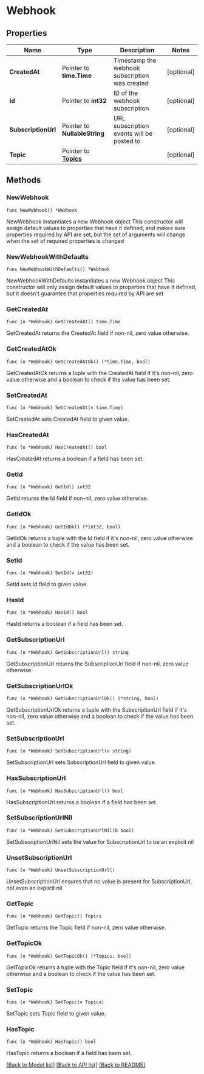 # Webhook

## Properties

Name | Type | Description | Notes
------------ | ------------- | ------------- | -------------
**CreatedAt** | Pointer to **time.Time** | Timestamp the webhook subscription was created | [optional] 
**Id** | Pointer to **int32** | ID of the webhook subscription | [optional] 
**SubscriptionUrl** | Pointer to **NullableString** | URL subscription events will be posted to | [optional] 
**Topic** | Pointer to [**Topics**](Topics.md) |  | [optional] 

## Methods

### NewWebhook

`func NewWebhook() *Webhook`

NewWebhook instantiates a new Webhook object
This constructor will assign default values to properties that have it defined,
and makes sure properties required by API are set, but the set of arguments
will change when the set of required properties is changed

### NewWebhookWithDefaults

`func NewWebhookWithDefaults() *Webhook`

NewWebhookWithDefaults instantiates a new Webhook object
This constructor will only assign default values to properties that have it defined,
but it doesn't guarantee that properties required by API are set

### GetCreatedAt

`func (o *Webhook) GetCreatedAt() time.Time`

GetCreatedAt returns the CreatedAt field if non-nil, zero value otherwise.

### GetCreatedAtOk

`func (o *Webhook) GetCreatedAtOk() (*time.Time, bool)`

GetCreatedAtOk returns a tuple with the CreatedAt field if it's non-nil, zero value otherwise
and a boolean to check if the value has been set.

### SetCreatedAt

`func (o *Webhook) SetCreatedAt(v time.Time)`

SetCreatedAt sets CreatedAt field to given value.

### HasCreatedAt

`func (o *Webhook) HasCreatedAt() bool`

HasCreatedAt returns a boolean if a field has been set.

### GetId

`func (o *Webhook) GetId() int32`

GetId returns the Id field if non-nil, zero value otherwise.

### GetIdOk

`func (o *Webhook) GetIdOk() (*int32, bool)`

GetIdOk returns a tuple with the Id field if it's non-nil, zero value otherwise
and a boolean to check if the value has been set.

### SetId

`func (o *Webhook) SetId(v int32)`

SetId sets Id field to given value.

### HasId

`func (o *Webhook) HasId() bool`

HasId returns a boolean if a field has been set.

### GetSubscriptionUrl

`func (o *Webhook) GetSubscriptionUrl() string`

GetSubscriptionUrl returns the SubscriptionUrl field if non-nil, zero value otherwise.

### GetSubscriptionUrlOk

`func (o *Webhook) GetSubscriptionUrlOk() (*string, bool)`

GetSubscriptionUrlOk returns a tuple with the SubscriptionUrl field if it's non-nil, zero value otherwise
and a boolean to check if the value has been set.

### SetSubscriptionUrl

`func (o *Webhook) SetSubscriptionUrl(v string)`

SetSubscriptionUrl sets SubscriptionUrl field to given value.

### HasSubscriptionUrl

`func (o *Webhook) HasSubscriptionUrl() bool`

HasSubscriptionUrl returns a boolean if a field has been set.

### SetSubscriptionUrlNil

`func (o *Webhook) SetSubscriptionUrlNil(b bool)`

 SetSubscriptionUrlNil sets the value for SubscriptionUrl to be an explicit nil

### UnsetSubscriptionUrl
`func (o *Webhook) UnsetSubscriptionUrl()`

UnsetSubscriptionUrl ensures that no value is present for SubscriptionUrl, not even an explicit nil
### GetTopic

`func (o *Webhook) GetTopic() Topics`

GetTopic returns the Topic field if non-nil, zero value otherwise.

### GetTopicOk

`func (o *Webhook) GetTopicOk() (*Topics, bool)`

GetTopicOk returns a tuple with the Topic field if it's non-nil, zero value otherwise
and a boolean to check if the value has been set.

### SetTopic

`func (o *Webhook) SetTopic(v Topics)`

SetTopic sets Topic field to given value.

### HasTopic

`func (o *Webhook) HasTopic() bool`

HasTopic returns a boolean if a field has been set.


[[Back to Model list]](../README.md#documentation-for-models) [[Back to API list]](../README.md#documentation-for-api-endpoints) [[Back to README]](../README.md)


